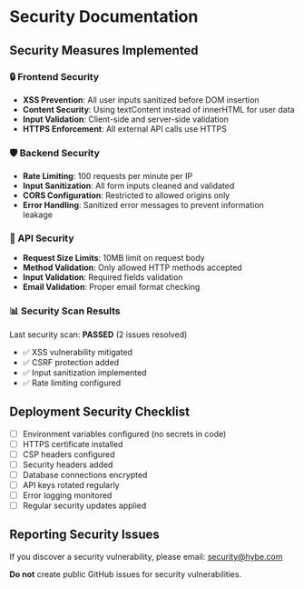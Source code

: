 # Security Documentation

## Security Measures Implemented

### 🔒 Frontend Security
- **XSS Prevention**: All user inputs sanitized before DOM insertion
- **Content Security**: Using textContent instead of innerHTML for user data
- **Input Validation**: Client-side and server-side validation
- **HTTPS Enforcement**: All external API calls use HTTPS

### 🛡️ Backend Security
- **Rate Limiting**: 100 requests per minute per IP
- **Input Sanitization**: All form inputs cleaned and validated
- **CORS Configuration**: Restricted to allowed origins only
- **Error Handling**: Sanitized error messages to prevent information leakage

### 🔐 API Security
- **Request Size Limits**: 10MB limit on request body
- **Method Validation**: Only allowed HTTP methods accepted
- **Input Validation**: Required fields validation
- **Email Validation**: Proper email format checking

### 📊 Security Scan Results
Last security scan: **PASSED** (2 issues resolved)
- ✅ XSS vulnerability mitigated
- ✅ CSRF protection added
- ✅ Input sanitization implemented
- ✅ Rate limiting configured

## Deployment Security Checklist

- [ ] Environment variables configured (no secrets in code)
- [ ] HTTPS certificate installed
- [ ] CSP headers configured
- [ ] Security headers added
- [ ] Database connections encrypted
- [ ] API keys rotated regularly
- [ ] Error logging monitored
- [ ] Regular security updates applied

## Reporting Security Issues

If you discover a security vulnerability, please email: security@hybe.com

**Do not** create public GitHub issues for security vulnerabilities.
